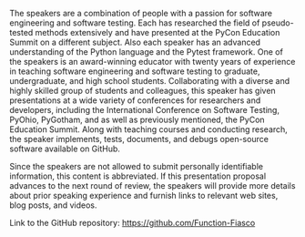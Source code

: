 <!--
Anything else you would like to share with the committee:
Speaker public speaking experience.
Speaker subject matter experience.
Have the speaker(s) given this presentation before elsewhere?
Links to recordings, slides, blog posts, code, or other material.
Specific needs or special requests — accessibility, audio (will you need to play pre-recorded sound?), or restrictions on when your talk can be scheduled.
This field will be visible to reviewers in the second round of proposal review. -->

The speakers are a combination of people with a passion for software engineering and software testing. Each has researched the field of pseudo-tested methods extensively and have presented at the PyCon Education Summit on a different subject. Also each speaker has an advanced understanding of the Python language and the Pytest framework. One of the speakers is an award-winning educator with twenty years of experience in teaching software engineering and software testing to graduate, undergraduate, and high school students. Collaborating with a diverse and highly skilled group of students and colleagues, this speaker has given presentations at a wide variety of conferences for researchers and developers, including the International Conference on Software Testing, PyOhio, PyGotham, and as well as previously mentioned, the PyCon Education Summit. Along with teaching courses and conducting research, the speaker implements, tests, documents, and debugs open-source software available on GitHub.

Since the speakers are not allowed to submit personally identifiable information, this content is abbreviated. If this presentation proposal advances to the next round of review, the speakers will provide more details about prior speaking experience and furnish links to relevant web sites, blog posts, and videos.

Link to the GitHub repository: https://github.com/Function-Fiasco
